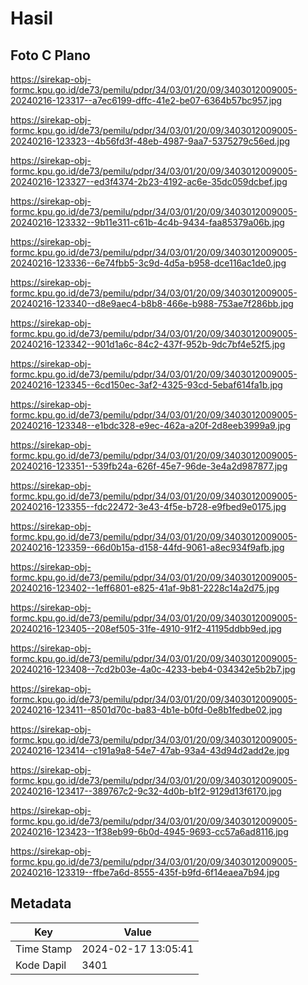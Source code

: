 # Hasil

## Foto C Plano

https://sirekap-obj-formc.kpu.go.id/de73/pemilu/pdpr/34/03/01/20/09/3403012009005-20240216-123317--a7ec6199-dffc-41e2-be07-6364b57bc957.jpg

https://sirekap-obj-formc.kpu.go.id/de73/pemilu/pdpr/34/03/01/20/09/3403012009005-20240216-123323--4b56fd3f-48eb-4987-9aa7-5375279c56ed.jpg

https://sirekap-obj-formc.kpu.go.id/de73/pemilu/pdpr/34/03/01/20/09/3403012009005-20240216-123327--ed3f4374-2b23-4192-ac6e-35dc059dcbef.jpg

https://sirekap-obj-formc.kpu.go.id/de73/pemilu/pdpr/34/03/01/20/09/3403012009005-20240216-123332--9b11e311-c61b-4c4b-9434-faa85379a06b.jpg

https://sirekap-obj-formc.kpu.go.id/de73/pemilu/pdpr/34/03/01/20/09/3403012009005-20240216-123336--6e74fbb5-3c9d-4d5a-b958-dce116ac1de0.jpg

https://sirekap-obj-formc.kpu.go.id/de73/pemilu/pdpr/34/03/01/20/09/3403012009005-20240216-123340--d8e9aec4-b8b8-466e-b988-753ae7f286bb.jpg

https://sirekap-obj-formc.kpu.go.id/de73/pemilu/pdpr/34/03/01/20/09/3403012009005-20240216-123342--901d1a6c-84c2-437f-952b-9dc7bf4e52f5.jpg

https://sirekap-obj-formc.kpu.go.id/de73/pemilu/pdpr/34/03/01/20/09/3403012009005-20240216-123345--6cd150ec-3af2-4325-93cd-5ebaf614fa1b.jpg

https://sirekap-obj-formc.kpu.go.id/de73/pemilu/pdpr/34/03/01/20/09/3403012009005-20240216-123348--e1bdc328-e9ec-462a-a20f-2d8eeb3999a9.jpg

https://sirekap-obj-formc.kpu.go.id/de73/pemilu/pdpr/34/03/01/20/09/3403012009005-20240216-123351--539fb24a-626f-45e7-96de-3e4a2d987877.jpg

https://sirekap-obj-formc.kpu.go.id/de73/pemilu/pdpr/34/03/01/20/09/3403012009005-20240216-123355--fdc22472-3e43-4f5e-b728-e9fbed9e0175.jpg

https://sirekap-obj-formc.kpu.go.id/de73/pemilu/pdpr/34/03/01/20/09/3403012009005-20240216-123359--66d0b15a-d158-44fd-9061-a8ec934f9afb.jpg

https://sirekap-obj-formc.kpu.go.id/de73/pemilu/pdpr/34/03/01/20/09/3403012009005-20240216-123402--1eff6801-e825-41af-9b81-2228c14a2d75.jpg

https://sirekap-obj-formc.kpu.go.id/de73/pemilu/pdpr/34/03/01/20/09/3403012009005-20240216-123405--208ef505-31fe-4910-91f2-41195ddbb9ed.jpg

https://sirekap-obj-formc.kpu.go.id/de73/pemilu/pdpr/34/03/01/20/09/3403012009005-20240216-123408--7cd2b03e-4a0c-4233-beb4-034342e5b2b7.jpg

https://sirekap-obj-formc.kpu.go.id/de73/pemilu/pdpr/34/03/01/20/09/3403012009005-20240216-123411--8501d70c-ba83-4b1e-b0fd-0e8b1fedbe02.jpg

https://sirekap-obj-formc.kpu.go.id/de73/pemilu/pdpr/34/03/01/20/09/3403012009005-20240216-123414--c191a9a8-54e7-47ab-93a4-43d94d2add2e.jpg

https://sirekap-obj-formc.kpu.go.id/de73/pemilu/pdpr/34/03/01/20/09/3403012009005-20240216-123417--389767c2-9c32-4d0b-b1f2-9129d13f6170.jpg

https://sirekap-obj-formc.kpu.go.id/de73/pemilu/pdpr/34/03/01/20/09/3403012009005-20240216-123423--1f38eb99-6b0d-4945-9693-cc57a6ad8116.jpg

https://sirekap-obj-formc.kpu.go.id/de73/pemilu/pdpr/34/03/01/20/09/3403012009005-20240216-123319--ffbe7a6d-8555-435f-b9fd-6f14eaea7b94.jpg


## Metadata

| Key        | Value               |
| ---------- | ------------------- |
| Time Stamp | 2024-02-17 13:05:41 |
| Kode Dapil | 3401                |



